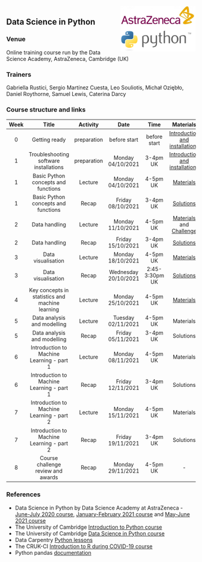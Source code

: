 <img align="right" src=img/course_logo.png width="200">


## Data Science in Python


### Venue

Online training course run by the Data Science Academy, AstraZeneca, Cambridge (UK)


### Trainers

Gabriella Rustici, Sergio Martínez Cuesta, Leo Souliotis, Michał Oziębło, Daniel Roythorne, Samuel Lewis, Caterina Darcy


### Course structure and links

Week | Title | Activity | Date | Time | Materials | Trainer
:---:|:-----:|:--------:|:----:|:----:|:---------:|:-------:
0 | Getting ready | preparation | before start | before start | [Introduction and installations](notebooks/week0_materials.ipynb) | All
1 | Troubleshooting software installations | preparation | Monday 04/10/2021 | 3-4pm UK | [Introduction and installations](notebooks/week0_materials.ipynb) | SMC
1 | Basic Python concepts and functions | Lecture | Monday 04/10/2021 | 4-5pm UK | [Materials](notebooks/week1_lecture.ipynb) | SMC
1 | Basic Python concepts and functions | Recap | Friday 08/10/2021 | 3-4pm UK | [Solutions](notebooks/week1_solutions.ipynb) |  SMC
2 | Data handling | Lecture | Monday 11/10/2021 | 4-5pm UK | [Materials](notebooks/week2_lecture.ipynb) and [Challenge](notebooks/week2_challenge.ipynb) | SMC
2 | Data handling | Recap | Friday 15/10/2021 | 3-4pm UK | [Solutions](notebooks/week2_solutions.ipynb) | SMC
3 | Data visualisation | Lecture | Monday 18/10/2021 | 4-5pm UK | [Materials](notebooks/week3_lecture.ipynb) | SMC
3 | Data visualisation | Recap | Wednesday 20/10/2021 | 2:45-3:30pm UK | [Solutions](notebooks/week3_solutions.ipynb) | SMC
4 | Key concepts in statistics and machine learning | Lecture | Monday 25/10/2021 | 4-5pm UK | [Materials](notebooks/week4_lecture.ipynb) | LS
5 | Data analysis and modelling | Lecture | Tuesday 02/11/2021 | 4-5pm UK | Materials | LS
5 | Data analysis and modelling | Recap | Friday 05/11/2021 | 3-4pm UK | Solutions | LS
6 | Introduction to Machine Learning - part 1 | Lecture | Monday 08/11/2021 | 4-5pm UK | Materials | MO
6 | Introduction to Machine Learning - part 1 | Recap | Friday 12/11/2021 | 3-4pm UK | Solutions | MO
7 | Introduction to Machine Learning - part 2 | Lecture | Monday 15/11/2021 | 4-5pm UK | Materials | MO
7 | Introduction to Machine Learning - part 2 | Recap | Friday 19/11/2021 | 3-4pm UK | Solutions | MO
8 | Course challenge review and awards | Recap | Monday 29/11/2021 | 4-5pm UK | - | All


### References

- Data Science in Python by Data Science Academy at AstraZeneca - [June-July 2020 course](https://github.com/semacu/data-science-python), [January-February 2021 course](https://github.com/semacu/202101-data-science-python) and [May-June 2021 course](https://github.com/semacu/202105-data-science-python)
- The University of Cambridge [Introduction to Python course](https://github.com/pycam/python-basic)
- The University of Cambridge [Data Science in Python course](https://github.com/pycam/python-data-science)
- Data Carpentry [Python lessons](https://datacarpentry.org)
- The CRUK-CI [Introduction to R during COVID-19 course](https://bioinformatics-core-shared-training.github.io/r-intro/)
- Python pandas [documentation](https://pandas.pydata.org/docs/)

